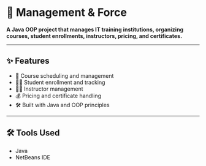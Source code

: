 # 🚀 Management & Force

**A Java OOP project that manages IT training institutions, organizing courses, student enrollments, instructors, pricing, and certificates.**

---

## ✨ Features
- 📅 Course scheduling and management  
- 👩‍🎓 Student enrollment and tracking  
- 👨‍🏫 Instructor management  
- 💰 Pricing and certificate handling  
- 🛠 Built with Java and OOP principles

---

## 🛠 Tools Used
- Java  
- NetBeans IDE
